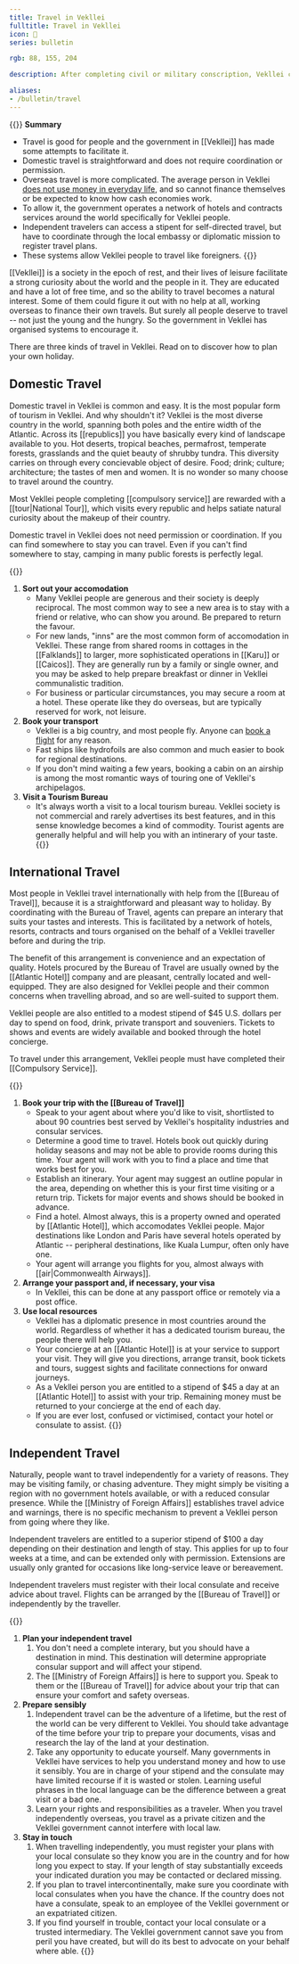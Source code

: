 ```yaml
---
title: Travel in Vekllei
fulltitle: Travel in Vekllei
icon: 🧳
series: bulletin

rgb: 88, 155, 204

description: After completing civil or military conscription, Vekllei citizens are entitled to six months off work and a special cruise that visits every constituent republic.

aliases:
- /bulletin/travel
---
```

{{<note panel>}}
**Summary**

* Travel is good for people and the government in [[Vekllei]] has made some attempts to facilitate it.
* Domestic travel is straightforward and does not require coordination or permission.
* Overseas travel is more complicated. The average person in Vekllei [does not use money in everyday life](/social-economy), and so cannot finance themselves or be expected to know how cash economies work.
* To allow it, the government operates a network of hotels and contracts services around the world specifically for Vekllei people.
* Independent travelers can access a stipent for self-directed travel, but have to coordinate through the local embassy or diplomatic mission to register travel plans.
* These systems allow Vekllei people to travel like foreigners.
{{</note>}}

[[Vekllei]] is a society in the epoch of rest, and their lives of leisure facilitate a strong curiosity about the world and the people in it. They are educated and have a lot of free time, and so the ability to travel becomes a natural interest. Some of them could figure it out with no help at all, working overseas to finance their own travels. But surely all people deserve to travel -- not just the young and the hungry. So the government in Vekllei has organised systems to encourage it.

There are three kinds of travel in Vekllei. Read on to discover how to plan your own holiday.

## Domestic Travel

Domestic travel in Vekllei is common and easy. It is the most popular form of tourism in Vekllei. And why shouldn't it? Vekllei is the most diverse country in the world, spanning both poles and the entire width of the Atlantic. Across its [[republics]] you have basically every kind of landscape available to you. Hot deserts, tropical beaches, permafrost, temperate forests, grasslands and the quiet beauty of shrubby tundra. This diversity carries on through every concievable object of desire. Food; drink; culture; architecture; the tastes of men and women. It is no wonder so many choose to travel around the country.

Most Vekllei people completing [[compulsory service]] are rewarded with a [[tour|National Tour]], which visits every republic and helps satiate natural curiosity about the makeup of their country. 

Domestic travel in Vekllei does not need permission or coordination. If you can find somewhere to stay you can travel. Even if you can't find somewhere to stay, camping in many public forests is perfectly legal.

{{<note>}}
1. **Sort out your accomodation**
    * Many Vekllei people are generous and their society is deeply reciprocal. The most common way to see a new area is to stay with a friend or relative, who can show you around. Be prepared to return the favour.
    * For new lands, "inns" are the most common form of accomodation in Vekllei. These range from shared rooms in cottages in the [[Falklands]] to larger, more sophisticated operations in [[Karu]] or [[Caicos]]. They are generally run by a family or single owner, and you may be asked to help prepare breakfast or dinner in Vekllei communalistic tradition.
    * For business or particular circumstances, you may secure a room at a hotel. These operate like they do overseas, but are typically reserved for work, not leisure.
2. **Book your transport**
    * Vekllei is a big country, and most people fly. Anyone can [book a flight](/bulletin/airline-travel/) for any reason.
    * Fast ships like hydrofoils are also common and much easier to book for regional destinations.
    * If you don't mind waiting a few years, booking a cabin on an airship is among the most romantic ways of touring one of Vekllei's archipelagos.
3. **Visit a Tourism Bureau**
    * It's always worth a visit to a local tourism bureau. Vekllei society is not commercial and rarely advertises its best features, and in this sense knowledge becomes a kind of commodity. Tourist agents are generally helpful and will help you with an intinerary of your taste.
{{</note>}}

## International Travel

Most people in Vekllei travel internationally with help from the [[Bureau of Travel]], because it is a straightforward and pleasant way to holiday. By coordinating with the Bureau of Travel, agents can prepare an interary that suits your tastes and interests. This is facilitated by a network of hotels, resorts, contracts and tours organised on the behalf of a Vekllei traveller before and during the trip.

The benefit of this arrangement is convenience and an expectation of quality. Hotels procured by the Bureau of Travel are usually owned by the [[Atlantic Hotel]] company and are pleasant, centrally located and well-equipped. They are also designed for Vekllei people and their common concerns when travelling abroad, and so are well-suited to support them.

Vekllei people are also entitled to a modest stipend of $45 U.S. dollars per day to spend on food, drink, private transport and souveniers. Tickets to shows and events are widely available and booked through the hotel concierge.

To travel under this arrangement, Vekllei people must have completed their [[Compulsory Service]].

{{<note>}}
1. **Book your trip with the [[Bureau of Travel]]**
    * Speak to your agent about where you'd like to visit, shortlisted to about 90 countries best served by Vekllei's hospitality industries and consular services.
    * Determine a good time to travel. Hotels book out quickly during holiday seasons and may not be able to provide rooms during this time. Your agent will work with you to find a place and time that works best for you.
    * Establish an itinerary. Your agent may suggest an outline popular in the area, depending on whether this is your first time visiting or a return trip. Tickets for major events and shows should be booked in advance.
    * Find a hotel. Almost always, this is a property owned and operated by [[Atlantic Hotel]], which accomodates Vekllei people. Major destinations like London and Paris have several hotels operated by Atlantic -- peripheral destinations, like Kuala Lumpur, often only have one.
    * Your agent will arrange you flights for you, almost always with [[air|Commonwealth Airways]].
2. **Arrange your passport and, if necessary, your visa**
    * In Vekllei, this can be done at any passport office or remotely via a post office.
3. **Use local resources**
    * Vekllei has a diplomatic presence in most countries around the world. Regardless of whether it has a dedicated tourism bureau, the people there will help you.
    * Your concierge at an [[Atlantic Hotel]] is at your service to support your visit. They will give you directions, arrange transit, book tickets and tours, suggest sights and facilitate connections for onward journeys.
    * As a Vekllei person you are entitled to a stipend of $45 a day at an [[Atlantic Hotel]] to assist with your trip. Remaining money must be returned to your concierge at the end of each day.
    * If you are ever lost, confused or victimised, contact your hotel or consulate to assist.
{{</note>}}

## Independent Travel

Naturally, people want to travel independently for a variety of reasons. They may be visiting family, or chasing adventure. They might simply be visiting a region with no government hotels available, or with a reduced consular presence. While the [[Ministry of Foreign Affairs]] establishes travel advice and warnings, there is no specific mechanism to prevent a Vekllei person from going where they like.

Independent travelers are entitled to a superior stipend of $100 a day depending on their destination and length of stay. This applies for up to four weeks at a time, and can be extended only with permission. Extensions are usually only granted for occasions like long-service leave or bereavement.

Independent travelers must register with their local consulate and receive advice about travel. Flights can be arranged by the [[Bureau of Travel]] or independently by the traveller.

{{<note>}}
1. **Plan your independent travel**
    1. You don't need a complete interary, but you should have a destination in mind. This destination will determine appropriate consular support and will affect your stipend.
    2. The [[Ministry of Foreign Affairs]] is here to support you. Speak to them or the [[Bureau of Travel]] for advice about your trip that can ensure your comfort and safety overseas.
2. **Prepare sensibly**
    1. Independent travel can be the adventure of a lifetime, but the rest of the world can be very different to Vekllei. You should take advantage of the time before your trip to prepare your documents, visas and research the lay of the land at your destination.
    2. Take any opportunity to educate yourself. Many governments in Vekllei have services to help you understand money and how to use it sensibly. You are in charge of your stipend and the consulate may have limited recourse if it is wasted or stolen. Learning useful phrases in the local language can be the difference between a great visit or a bad one.
    3. Learn your rights and responsibilities as a traveler. When you travel independently overseas, you travel as a private citizen and the Vekllei government cannot interfere with local law.
3. **Stay in touch**
    1. When travelling independently, you must register your plans with your local consulate so they know you are in the country and for how long you expect to stay. If your length of stay substantially exceeds your indicated duration you may be contacted or declared missing.
    2. If you plan to travel intercontinentally, make sure you coordinate with local consulates when you have the chance. If the country does not have a consulate, speak to an employee of the Vekllei government or an expatriated citizen.
    3. If you find yourself in trouble, contact your local consulate or a trusted intermediary. The Vekllei government cannot save you from peril you have created, but will do its best to advocate on your behalf where able.
{{</note>}}